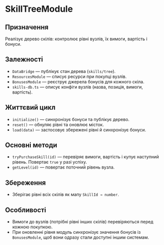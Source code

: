 # SkillTreeModule

## Призначення
Реалізує дерево скілів: контролює рівні вузлів, їх вимоги, вартість і бонуси.

## Залежності
- `DataBridge` — публікує стан дерева (`skills/tree`).
- `ResourcesModule` — списує ресурси при покупці вузлів.
- `BonusesModule` — реєструє джерела бонусів для кожного скіла.
- `skills-db.ts` — описує конфіги вузлів (назва, позиція, вимоги, вартість).

## Життєвий цикл
- `initialize()` — синхронізує бонуси та публікує дерево.
- `reset()` — обнуляє рівні та оновлює місток.
- `load(data)` — застосовує збережені рівні й синхронізує бонуси.

## Основні методи
- `tryPurchaseSkill(id)` — перевіряє вимоги, вартість і купує наступний рівень. Повертає `true` у разі успіху.
- `getLevel(id)` — повертає поточний рівень вузла.

## Збереження
- Зберігає рівні всіх скілів як мапу `SkillId → number`.

## Особливості
- Вимоги до вузлів (потрібні рівні інших скілів) перевіряються перед кожною покупкою.
- При оновленні рівня модуль синхронізує значення бонусів із `BonusesModule`, щоб вони одразу стали доступні іншим системам.
